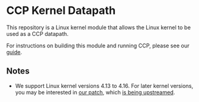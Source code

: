 # CCP Kernel Datapath

This repository is a Linux kernel module that allows the Linux kernel to be used as a CCP datapath.

For instructions on building this module and running CCP, 
please see our [guide](https://ccp-project.github.io/guide).


## Notes

- We support Linux kernel versions 4.13 to 4.16. For later kernel versions,
you may be interested in [our patch](https://github.com/ngsrinivas/linux-fork/),
which [is being upstreamed](https://patchwork.ozlabs.org/patch/941532/).
